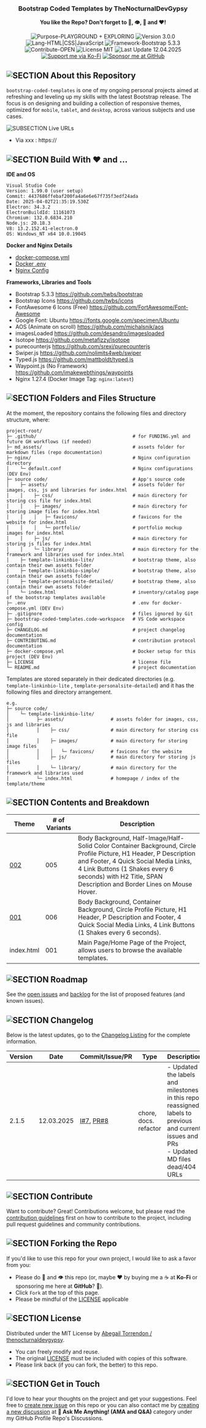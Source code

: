 <h3 align="center">Bootstrap Coded Templates by TheNocturnalDevGypsy</h3>
<p align="center"><strong>You like the Repo? Don't forget to 🌟, 👁️, 🔱 and ❤️!</strong></p>
<p align="center">
   <img src="https://img.shields.io/badge/Purpose-PLAYGROUND%20+%20EXPLORING-%2300416a?logoColor=white&labelColor=%2300416a&color=%2324292e&textColor=white" alt="Purpose-PLAYGROUND + EXPLORING">
   <img src="https://img.shields.io/badge/Version-3.0.0-%2300416a?logoColor=white&labelColor=%2300416a&color=%2324292e&textColor=white" alt="Version 3.0.0">
   <img src="https://img.shields.io/badge/Lang-HTML%20|%20CSS%20|%20JavaScript-%2300416a?logoColor=white&labelColor=%2300416a&color=%2324292e&textColor=white" alt="Lang-HTML|CSS|JavaScript">
   <img src="https://img.shields.io/badge/Framework-Bootstrap%205.3.3-%2300416a?logoColor=white&labelColor=%2300416a&color=%2324292e&textColor=white" alt="Framework-Bootstrap 5.3.3">
   <img src="https://img.shields.io/badge/Contribute-OPEN-%2300416a?logoColor=white&labelColor=%2300416a&color=%2324292e&textColor=white" alt="Contribute-OPEN">
   <img src="https://img.shields.io/badge/License-MIT-%2300416a?logoColor=white&labelColor=%2300416a&color=%2324292e&textColor=white" alt="License MIT">
   <img src="https://img.shields.io/badge/Last%20Update-12.04.2025-%2300416a?logoColor=white&labelColor=%2300416a&color=%2324292e&textColor=white" alt="Last Update 12.04.2025">
  <a href="https://ko-fi.com/thenocturnaldevgypsy"><img src="https://img.shields.io/badge/Support%20me%20via%20Ko--Fi-%2300416a?logo=ko-fi&logoColor=white&color=%2300416a&textColor=white" alt="Support me via Ko-Fi"></a>
  <a href="https://github.com/sponsors/thenocturnaldevgypsy"><img src="https://custom-icon-badges.demolab.com/badge/Sponsor%20me%20at%20GitHub-%2300416a?logo=heart&logoColor=white&color=%2300416a&textColor=white" alt="Sponsor me at GitHub"></a>
</p>

## ![SECTION About this Repository](https://custom-icon-badges.demolab.com/badge/-About%20this%20Repository-2471AE?logo=repo&logoColor=white&labelColor=2471AE)

`bootstrap-coded-templates` is one of my ongoing personal projects aimed at refreshing and leveling up my skills with the latest Bootstrap release. The focus is on designing and building a collection of responsive themes, optimized for `mobile`, `tablet`, and `desktop`, across various subjects and use cases.

![SUBSECTION Live URLs](https://custom-icon-badges.demolab.com/badge/-Live%20URLs-24292e?logo=globe&logoColor=white&labelColor=00416a)

- Via xxx : https://

## ![SECTION Build With ❤️ and ...](https://custom-icon-badges.demolab.com/badge/-Build%20With%20❤️%20and%20...-2471AE?logo=tools&logoColor=white&labelColor=2471AE)

**IDE and OS**
```
Visual Studio Code
Version: 1.99.0 (user setup)
Commit: 4437686ffebaf200fa4a6e6e67f735f3edf24ada
Date: 2025-04-02T21:35:19.530Z
Electron: 34.3.2
ElectronBuildId: 11161073
Chromium: 132.0.6834.210
Node.js: 20.18.3
V8: 13.2.152.41-electron.0
OS: Windows_NT x64 10.0.19045
```
**Docker and Nginx Details**
- [docker-compose.yml](docker-compose.yml)
- [Docker .env](.env)
- [Nginx Config](nginx\default.conf)

**Frameworks, Libraries and Tools**
- Bootstrap 5.3.3 https://github.com/twbs/bootstrap
- Bootstrap Icons https://github.com/twbs/icons
- FontAwesome 6 Icons (Free) https://github.com/FortAwesome/Font-Awesome
- Google Font: Ubuntu https://fonts.google.com/specimen/Ubuntu
- AOS (Animate on scroll) https://github.com/michalsnik/aos
- imagesLoaded https://github.com/desandro/imagesloaded
- Isotope https://github.com/metafizzy/isotope
- purecounterjs https://github.com/srexi/purecounterjs
- Swiper.js https://github.com/nolimits4web/swiper
- Typed.js https://github.com/mattboldt/typed.js
- Waypoint.js (No Framework) https://github.com/imakewebthings/waypoints
- Nginx 1.27.4 (Docker Image Tag: `nginx:latest`)

## ![SECTION Folders and Files Structure](https://custom-icon-badges.demolab.com/badge/-Folders%20and%20Files%20Structure-2471AE?logo=file-submodule&logoColor=white&labelColor=2471AE)

At the moment, the repository contains the following files and directory structure, where:
```
project-root/
├─ .github/                                   # for FUNDING.yml and future GH workflows (if needed)
├─ md_assets/                                 # assets folder for markdown files (repo documentation)
├─ nginx/                                     # Nginx configuration directory
│    └─ default.conf                          # Nginx configurations (DEV Env)
├─ source code/                               # App's source code
│    ├─ assets/                               # assets folder for images, css, js and libraries for index.html
│    │    ├─ css/                             # main directory for storing css file for index.html
│    │    ├─ images/                          # main directory for storing image files for index.html
│    │    │   ├─ favicons/                    # favicons for the website for index.html
│    │    │   └─ portfolio/                   # portfolio mockup images for index.html
│    │    ├─ js/                              # main directory for storing js files for index.html
│    │    └─ library/                         # main directory for the framework and libraries used for index.html
│    ├─ template-linkinbio-lite/              # bootstrap theme, also contain their own assets folder
│    ├─ template-linkinbio-simple/            # bootstrap theme, also contain their own assets folder
│    ├─ template-personalsite-detailed/       # bootstrap theme, also contain their own assets folder
│    └─ index.html                            # inventory/catalog page of the bootstrap templates available
├─ .env                                       # .env for docker-compose.yml (DEV Env)
├─ .gitignore                                 # files ignored by Git
├─ bootstrap-coded-templates.code-workspace   # VS Code workspace config
├─ CHANGELOG.md                               # project changelog documentation
├─ CONTRIBUTING.md                            # contribution protocol documentation
├─ docker-compose.yml                         # Docker setup for this project (DEV Env)
├─ LICENSE                                    # license file
└─ README.md                                  # project documentation
```
Templates are stored separately in their dedicated directories (e.g. `template-linkinbio-lite` , `template-personalsite-detailed`) and it has the following files and directory arrangement.
```
e.g.
├─ source code/ 
│    └─ template-linkinbio-lite/
│          ├─ assets/                 # assets folder for images, css, js and libraries
│          │    ├─ css/               # main directory for storing css file
│          │    ├─ images/            # main directory for storing image files
│          │    │   └─ favicons/      # favicons for the website
│          │    ├─ js/                # main directory for storing js files
│          │    └─ library/           # main directory for the framework and libraries used
│          └─ index.html              # homepage / index of the template/theme
```


## ![SECTION Contents and Breakdown](https://custom-icon-badges.demolab.com/badge/-Contents%20and%20Breakdown-2471AE?logo=book&logoColor=white&labelColor=2471AE)
| Theme | # of Variants | Description |
| ------------- | ------------- | ------------- |
| [002](theme-002.md) | 005 | Body Background, Half-Image/Half-Solid Color Container Background, Circle Profile Picture, H1 Header, P Description and Footer, 4 Quick Social Media Links,  4 Link Buttons (1 Shakes every 6 seconds) with H2 Title, SPAN Description and Border Lines on Mouse Hover. |
| [001](theme-001.md) | 006 | Body Background, Container Background, Circle Profile Picture, H1 Header, P Description and Footer, 4 Quick Social Media Links, 4 Link Buttons (1 Shakes every 6 seconds). |
| index.html | 001 | Main Page/Home Page of the Project, allows users to browse the available templates. |

## ![SECTION Roadmap](https://custom-icon-badges.demolab.com/badge/-Roadmap-2471AE?logo=tasklist&logoColor=white&labelColor=2471AE)
See the [open issues](https://github.com/thenocturnaldevgypsy/gypsyshards-bootstrap-template-linkinbio/issues) and [backlog](https://github.com/thenocturnaldevgypsy/gypsyshards-bootstrap-template-linkinbio/milestones) for the list of proposed features (and known issues).

## ![SECTION Changelog](https://custom-icon-badges.demolab.com/badge/-Changelog-2471AE?logo=log&logoColor=white&labelColor=2471AE)

Below is the latest updates, go to the [Changelog Listing](CHANGELOG.md) for the complete information.

| Version | Date | Commit/Issue/PR | Type | Description |
| ------------- | ------------- | ------------- | ------------- | ------------- |
| 2.1.5 | 12.03.2025 | [I#7](https://github.com/thenocturnaldevgypsy/gypsyshards-bootstrap-template-linkinbio/issues/7), [PR#8](https://github.com/thenocturnaldevgypsy/gypsyshards-bootstrap-template-linkinbio/pull/8) | chore, docs. refactor | - Updated the labels and milestones in this repo, reassigned labels to previous and current issues and PRs<br>- Updated MD files dead/404 URLs |

## ![SECTION Contribute](https://custom-icon-badges.demolab.com/badge/-Contribute-2471AE?logo=code-of-conduct&logoColor=white&labelColor=2471AE)
Want to contribute? Great! Contributions welcome, but please read the [contribution guidelines](CONTRIBUTING.md) first on how to contribute to the project, including pull request guidelines and community contributions.

## ![SECTION Forking the Repo](https://custom-icon-badges.demolab.com/badge/-Forking%20the%20Repo-2471AE?logo=repo-forked&logoColor=white&labelColor=2471AE)

If you'd like to use this repo for your own project, I would like to ask a favor from you:
- Please do 🌟 and 👁️ this repo (or, maybe ❤️ by buying me a ☕ at **Ko-Fi** or sponsoring me here at **GitHub**? :smiling_face_with_tear:).
- Click `Fork` at the top of this page.
- Please be mindful of the [LICENSE](LICENSE.md) applicable

## ![SECTION License](https://custom-icon-badges.demolab.com/badge/-License-2471AE?logo=file-badge&logoColor=white&labelColor=2471AE)
Distributed under the MIT License by [Abegail Torrendon / thenocturnaldevgypsy](https://github.com/thenocturnaldevgypsy).
- You can freely modify and reuse.
- The original [LICENSE](LICENSE.md) must be included with copies of this software.
- Please link back (if you can fork, the better) to this repo. 

## ![SECTION Get in Touch](https://custom-icon-badges.demolab.com/badge/-Get%20in%20Touch-2471AE?logo=pencil&logoColor=white&labelColor=2471AE)
I'd love to hear your thoughts on the project and get your suggestions. Feel free to [create new issue](https://github.com/thenocturnaldevgypsy/gypsyshards-bootstrap-template-linkinbio/issues/new) on this repo or you can also contact me by [creating a new discussion](https://github.com/thenocturnaldevgypsy/thenocturnaldevgypsy/discussions/new?category=ask-me-anything-ama-and-q-a) at **💬 Ask Me Anything! (AMA and Q&A)** category under my GitHub Profile Repo's Discussions.